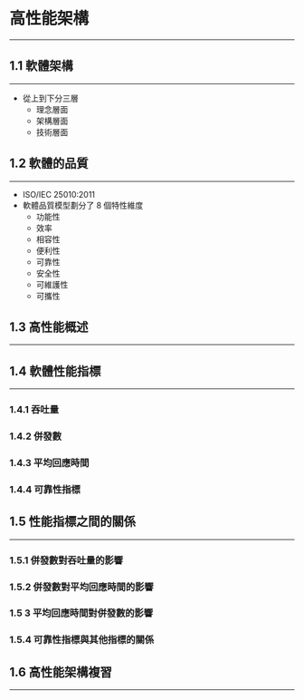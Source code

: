 # 高性能架構
---

## 1.1 軟體架構
---
* 從上到下分三層
	* 理念層面
	* 架構層面
	* 技術層面

## 1.2 軟體的品質
---
* ISO/IEC 25010:2011
* 軟體品質模型劃分了 8 個特性維度
	* 功能性
	* 效率
	* 相容性
	* 便利性
	* 可靠性
	* 安全性
	* 可維護性
	* 可攜性

## 1.3 高性能概述
---

## 1.4 軟體性能指標
---

### 1.4.1 吞吐量
### 1.4.2 併發數
### 1.4.3 平均回應時間 
### 1.4.4 可靠性指標

## 1.5 性能指標之間的關係
---
### 1.5.1 併發數對吞吐量的影響
### 1.5.2 併發數對平均回應時間的影響
### 1.5 3 平均回應時間對併發數的影響
### 1.5.4 可靠性指標與其他指標的關係


## 1.6 高性能架構複習
---

